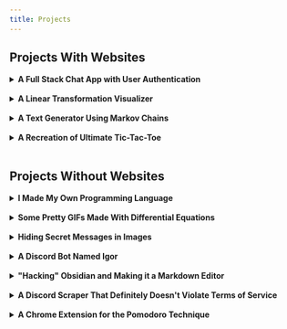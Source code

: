 ```yaml
---
title: Projects
---
```


<style>
.display-image {
    width: min(max(25%,7rem),100%)!important;
    margin: 1rem;
    margin-top: 0;
    margin-right: 0;
    float: right!important;
    border-radius: 10%;
}
</style>

## Projects With Websites 

<details>
<summary>
<b>A Full Stack Chat App with User Authentication</b>
</summary>
<ul>
    <li><a href="https://ronikbhaskar.github.io/chat">Website</a> (Mobile Compatible)</li>
    <li><a href="/projects/chat">Summary</a></li>
    <li><a href="https://github.com/ronikbhaskar/chat">GitHub</a></li>
</ul>
</details>
<br />

<details>
<summary>
<b>A Linear Transformation Visualizer</b>
</summary>
<ul>
    <li><a href="https://ronikbhaskar.github.io/linear_transformation_visualizer">Website</a> (Not Mobile Compatible)</li>
    <li><a href="/projects/linear_transformation_visualizer">Summary</a></li>
    <li><a href="https://github.com/ronikbhaskar/linear_transformation_visualizer">GitHub</a></li>
</ul>
</details>
<br />

<details>
<summary>
<b>A Text Generator Using Markov Chains</b>
</summary>
<ul>
    <li><a href="https://ronikbhaskar.github.io/text_generator">Website</a> (Mobile Compatible)</li>
    <li><a href="/projects/text_generator">Summary</a></li>
    <li><a href="https://github.com/ronikbhaskar/text_generator">GitHub</a></li>
    <li><a href="https://github.com/ronikbhaskar/markov_text_generation">Original Python Project</a></li>
</ul>
</details>
<br />

<details>
<summary>
<b>A Recreation of Ultimate Tic-Tac-Toe</b>
</summary>
<img src="misc_images/ultimate_tic_tac_toe_game.png" class="display-image" alt="A game of ultimate tic tac toe."> 
<ul>
    <li><a href="https://ronikbhaskar.github.io/ultimate_tic_tac_toe">Website</a> (Mobile Compatible)</li>
    <li><a href="/projects/ultimate_tic_tac_toe">Summary</a></li>
    <li><a href="https://github.com/ronikbhaskar/ultimate_tic_tac_toe">GitHub</a></li>
</ul>
</details>
<br />

## Projects Without Websites

<details>
<summary>
<b>I Made My Own Programming Language</b>
</summary>
<ul>
    <li><a href="/projects/PizzaLang.pdf">Full Paper (Unpublished)</a></li>
    <li><a href="https://github.com/TheEasyLemon/PizzaLang">GitHub</a></li>
</ul>
</details>
<br />

<details>
<summary>
<b>Some Pretty GIFs Made With Differential Equations</b>
</summary>
<img src="math-art-gifs/static_aizawa.gif" class="display-image" alt="The Aizawa Attractor."> 
<ul>
    <li><a href="/projects/math-art">Summary</a></li>
    <li><a href="https://github.com/ronikbhaskar/math-art">GitHub</a></li>
</ul>
</details>
<br />

<details>
<summary>
<b>Hiding Secret Messages in Images</b>
</summary>
<img src="steganography_pngs/image_with_a_secret_message.png" class="display-image" alt="A pretty color gradient."> 
<ul>
    <li><a href="/projects/steganography">Summary</a></li>
    <li><a href="https://github.com/ronikbhaskar/steganography">GitHub</a></li>
    <li>Can you find the secret message in that image?</li>
</ul>
</details>
<br />

<details>
<summary>
<b>A Discord Bot Named Igor</b>
</summary>
<ul>
    <li><a href="/projects/discord_bot">Summary</a></li>
    <li><a href="https://github.com/ronikbhaskar/discord_bot">GitHub</a></li>
</ul>
</details>
<br />

<details>
<summary>
<b>"Hacking" Obsidian and Making it a Markdown Editor</b>
</summary>
<ul>
    <li><a href="/projects/obsidian-editor">Summary</a></li>
    <li><a href="https://github.com/ronikbhaskar/obsidian-editor">GitHub</a></li>
</ul>
</details>
<br />

<details>
<summary>
<b>A Discord Scraper That Definitely Doesn't Violate Terms of Service</b>
</summary>
<ul>
    <li><a href="/projects/discord_scraper">Summary</a></li>
    <li><a href="https://github.com/ronikbhaskar/discord_scraper">GitHub</a></li>
</ul>
</details>
<br />

<details>
<summary>
<b>A Chrome Extension for the Pomodoro Technique</b>
</summary>
<ul>
    <li><a href="/projects/tomato_timer">Summary</a></li>
    <li><a href="https://github.com/ronikbhaskar/tomato_timer">GitHub</a></li>
</ul>
</details>
<br />